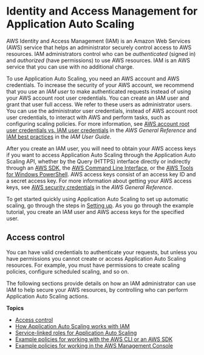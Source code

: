 # Identity and Access Management for Application Auto Scaling<a name="auth-and-access-control"></a>



AWS Identity and Access Management \(IAM\) is an Amazon Web Services \(AWS\) service that helps an administrator securely control access to AWS resources\. IAM administrators control who can be *authenticated* \(signed in\) and *authorized* \(have permissions\) to use AWS resources\. IAM is an AWS service that you can use with no additional charge\. 

To use Application Auto Scaling, you need an AWS account and AWS credentials\. To increase the security of your AWS account, we recommend that you use an *IAM user* to make authenticated requests instead of using your AWS account root user credentials\. You can create an IAM user and grant that user full access\. We refer to these users as administrator users\. You can use the administrator user credentials, instead of AWS account root user credentials, to interact with AWS and perform tasks, such as configuring scaling policies\. For more information, see [AWS account root user credentials vs\. IAM user credentials](https://docs.aws.amazon.com/general/latest/gr/root-vs-iam.html) in the *AWS General Reference* and [IAM best practices](https://docs.aws.amazon.com/IAM/latest/UserGuide/best-practices.html) in the *IAM User Guide*\. 

After you create an IAM user, you will need to obtain your AWS access keys if you want to access Application Auto Scaling through the Application Auto Scaling API, whether by the Query \(HTTPS\) interface directly or indirectly through an [AWS SDK](https://aws.amazon.com/tools/), the [AWS Command Line Interface](https://aws.amazon.com/cli/), or the [AWS Tools for Windows PowerShell](https://aws.amazon.com/powershell/)\. AWS access keys consist of an access key ID and a secret access key\. For more information about getting your AWS access keys, see [AWS security credentials](https://docs.aws.amazon.com/general/latest/gr/aws-security-credentials.html) in the *AWS General Reference*\.

To get started quickly using Application Auto Scaling to set up automatic scaling, go through the steps in [Setting up](setting-up.md)\. As you go through the example tutorial, you create an IAM user and AWS access keys for the specified user\.

## Access control<a name="access-control"></a>

You can have valid credentials to authenticate your requests, but unless you have permissions you cannot create or access Application Auto Scaling resources\. For example, you must have permissions to create scaling policies, configure scheduled scaling, and so on\. 

The following sections provide details on how an IAM administrator can use IAM to help secure your AWS resources, by controlling who can perform Application Auto Scaling actions\. 

**Topics**
+ [Access control](#access-control)
+ [How Application Auto Scaling works with IAM](security_iam_service-with-iam.md)
+ [Service\-linked roles for Application Auto Scaling](application-auto-scaling-service-linked-roles.md)
+ [Example policies for working with the AWS CLI or an AWS SDK](security_iam_id-based-policy-examples.md)
+ [Example policies for working in the AWS Management Console](security_iam_id-based-policy-examples-console.md)